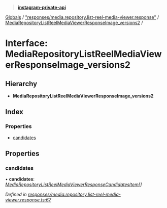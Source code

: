 > **[instagram-private-api](../README.md)**

[Globals](../README.md) / ["responses/media.repository.list-reel-media-viewer.response"](../modules/_responses_media_repository_list_reel_media_viewer_response_.md) / [MediaRepositoryListReelMediaViewerResponseImage_versions2](_responses_media_repository_list_reel_media_viewer_response_.mediarepositorylistreelmediaviewerresponseimage_versions2.md) /

# Interface: MediaRepositoryListReelMediaViewerResponseImage_versions2

## Hierarchy

* **MediaRepositoryListReelMediaViewerResponseImage_versions2**

## Index

### Properties

* [candidates](_responses_media_repository_list_reel_media_viewer_response_.mediarepositorylistreelmediaviewerresponseimage_versions2.md#candidates)

## Properties

###  candidates

• **candidates**: *[MediaRepositoryListReelMediaViewerResponseCandidatesItem](_responses_media_repository_list_reel_media_viewer_response_.mediarepositorylistreelmediaviewerresponsecandidatesitem.md)[]*

*Defined in [responses/media.repository.list-reel-media-viewer.response.ts:67](https://github.com/dilame/instagram-private-api/blob/01eb399/src/responses/media.repository.list-reel-media-viewer.response.ts#L67)*